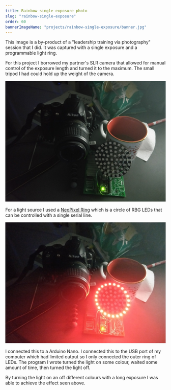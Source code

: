 ```yaml
---
title: Rainbow single exposure photo
slug: "rainbow-single-exposure"
order: 60
bannerImageName: "projects/rainbow-single-exposure/banner.jpg"
---
```


This image is a by-product of a "leadership training via photography" session
that I did. It was captured with a single exposure and a programmable light
ring.

<!-- end -->

For this project I borrowed my partner's SLR camera that allowed for manual
control of the exposure length and turned it to the maximum. The small tripod I
had could hold up the weight of the camera.

<img class="center" src="../images/projects/rainbow-single-exposure/camera-light-off.jpg" alt="A picture of A Nikon SLR camera next a ring of LEDs. The ring is not illuminated."/>

For a light source I used a [NeoPixel
Ring](https://www.adafruit.com/product/1586) which is a circle of RBG LEDs that
can be controlled with a single serial line.

<img class="center" src="../images/projects/rainbow-single-exposure/camera-light-on.jpg" alt="A picture of A Nikon SLR camera next a ring of LEDs. The ring is illuminated bright red."/>

I connected this to a Arduino Nano. I connected this to the USB port of my
computer which had limited output so I only connected the outer ring of LEDs.
The program I wrote turned the light on some colour, waited some amount of
time, then turned the light off.

By turning the light on an off different colours with a long exposure I was
able to achieve the effect seen above.
